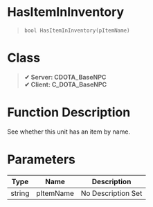 # HasItemInInventory
> `bool HasItemInInventory(pItemName)`
# Class
> __✔ Server: CDOTA_BaseNPC__  
> __✔ Client: C_DOTA_BaseNPC__  
# Function Description
See whether this unit has an item by name.
# Parameters
Type|Name|Description
--|--|--
string|pItemName|No Description Set
